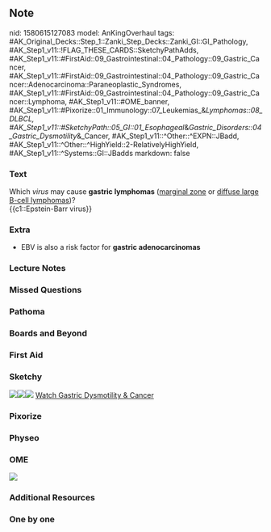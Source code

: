 ## Note
nid: 1580615127083
model: AnKingOverhaul
tags: #AK_Original_Decks::Step_1::Zanki_Step_Decks::Zanki_GI::GI_Pathology, #AK_Step1_v11::!FLAG_THESE_CARDS::SketchyPathAdds, #AK_Step1_v11::#FirstAid::09_Gastrointestinal::04_Pathology::09_Gastric_Cancer, #AK_Step1_v11::#FirstAid::09_Gastrointestinal::04_Pathology::09_Gastric_Cancer::Adenocarcinoma::Paraneoplastic_Syndromes, #AK_Step1_v11::#FirstAid::09_Gastrointestinal::04_Pathology::09_Gastric_Cancer::Lymphoma, #AK_Step1_v11::#OME_banner, #AK_Step1_v11::#Pixorize::01_Immunology::07_Leukemias_&_Lymphomas::08_DLBCL, #AK_Step1_v11::#SketchyPath::05_GI::01_Esophageal_&_Gastric_Disorders::04_Gastric_Dysmotility_&_Cancer, #AK_Step1_v11::^Other::^EXPN::JBadd, #AK_Step1_v11::^Other::^HighYield::2-RelativelyHighYield, #AK_Step1_v11::^Systems::GI::JBadds
markdown: false

### Text
<div>
  Which <i>virus</i> may cause <b>gastric lymphomas</b>
  (<u>marginal zone</u> or <u>diffuse large B-cell lymphomas</u>)?
</div>
<div>
  <div>
    {{c1::Epstein-Barr virus}}
  </div>
</div>

### Extra
* EBV is also a risk factor for <b>gastric adenocarcinomas</b>

### Lecture Notes


### Missed Questions


### Pathoma


### Boards and Beyond


### First Aid


### Sketchy
<img src=
"Screen%20Shot%202020-02-01%20at%2010.49.39%20PM.JPG"><img src=
"Screen%20Shot%202020-02-01%20at%2010.49.47%20PM.JPG"><img src=
"Zoverall%20picture%20(large)_1566160514431.JPG"> <a href=
"https://dashboard.sketchy.com/study/medical/courses/medical-pathophysiology/units/medical-pathophysiology-gi/videos/medical-pathophysiology-gi-esophageal-and-gastric-disorders-gastric-dysmotility-and-cancer?utm_source=anki&utm_medium=partnership&utm_campaign=february_update&utm_content=medical">
Watch Gastric Dysmotility & Cancer</a>

### Pixorize


### Physeo


### OME
<div class="ome-widget">
  <a href="https://onlinemeded.org?ref=anki"><img src=
  "_OME_AnkiFlashcards_General_3.png"></a>
</div>

### Additional Resources


### One by one

